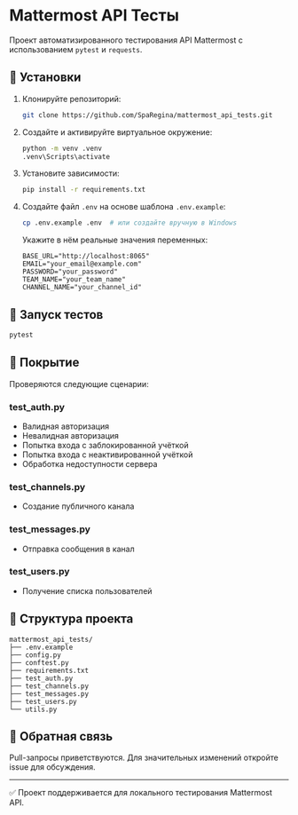 # Mattermost API Тесты

Проект автоматизированного тестирования API Mattermost с использованием `pytest` и `requests`.

## 🔧 Установки

1. Клонируйте репозиторий:
   ```bash
   git clone https://github.com/SpaRegina/mattermost_api_tests.git
   ```

2. Создайте и активируйте виртуальное окружение:
   ```bash
   python -m venv .venv
   .venv\Scripts\activate
   ```

3. Установите зависимости:
   ```bash
   pip install -r requirements.txt
   ```

4. Создайте файл `.env` на основе шаблона `.env.example`:
   ```bash
   cp .env.example .env  # или создайте вручную в Windows
   ```
   Укажите в нём реальные значения переменных:
   ```env
   BASE_URL="http://localhost:8065"
   EMAIL="your_email@example.com"
   PASSWORD="your_password"
   TEAM_NAME="your_team_name"
   CHANNEL_NAME="your_channel_id"
   ```

## 🚀 Запуск тестов

```bash
pytest
```

## 🧚 Покрытие

Проверяются следующие сценарии:

### test_auth.py
- Валидная авторизация
- Невалидная авторизация
- Попытка входа с заблокированной учёткой
- Попытка входа с неактивированной учёткой
- Обработка недоступности сервера

### test_channels.py
- Создание публичного канала

### test_messages.py
- Отправка сообщения в канал

### test_users.py
- Получение списка пользователей

## 📃 Структура проекта

```
mattermost_api_tests/
├── .env.example
├── config.py
├── conftest.py
├── requirements.txt
├── test_auth.py
├── test_channels.py
├── test_messages.py
├── test_users.py
└── utils.py
```

## 💬 Обратная связь

Pull-запросы приветствуются. Для значительных изменений откройте issue для обсуждения.

---

✅ Проект поддерживается для локального тестирования Mattermost API.

